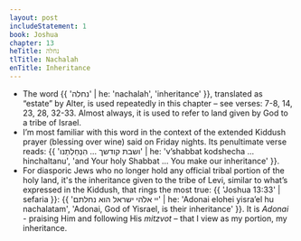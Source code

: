 ```yaml
---
layout: post
includeStatement: 1
book: Joshua
chapter: 13
heTitle: נחלה
tlTitle: Nachalah
enTitle: Inheritance
---
```


- The word {{ 'נחלה' | he: 'nachalah', 'inheritance' }}, translated as “estate” by Alter, is used repeatedly in this chapter – see verses: 7-8, 14, 23, 28, 32-33. Almost always, it is used to refer to land given by God to a tribe of Israel.
- I’m most familiar with this word in the context of the extended Kiddush prayer (blessing over wine) said on Friday nights. Its penultimate verse reads: {{ 'ושבת קודשך … הִנְחַלְתַנו' | he: 'v’shabbat kodshecha … hinchaltanu', 'and Your holy Shabbat … You make our inheritance' }}.
- For diasporic Jews who no longer hold any official tribal portion of the holy land, it's the inheritance given to the tribe of Levi, similar to what’s expressed in the Kiddush, that rings the most true: {{ 'Joshua 13:33' | sefaria }}: {{ 'יי אלֹהי ישראל הוא נחלתם' | he: 'Adonai elohei yisra’el hu nachalatam', 'Adonai, God of Yisrael, is their inheritance' }}. It is *Adonai* - praising Him and following His *mitzvot* – that I view as my portion, my inheritance.
